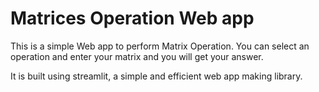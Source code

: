 # Matrices Operation Web app
This is a simple Web app to perform Matrix Operation. You can select an operation and enter your matrix and you will get your answer.

It is built using streamlit, a simple and efficient web app making library.